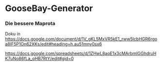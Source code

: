 # GooseBay-Generator
### Die bessere Maprota
Doku in https://docs.google.com/document/d/1V_gKL5MxVR5kE1_rww5lcbHGR6rgoa8lF5P1On62XKs/edit#heading=h.au51mny0sx6

https://docs.google.com/spreadsheets/d/1ZHwL8aoE1x3cMArbmIGGhdruHK7uNo86fLa_oHB7RtY/edit#gid=0
